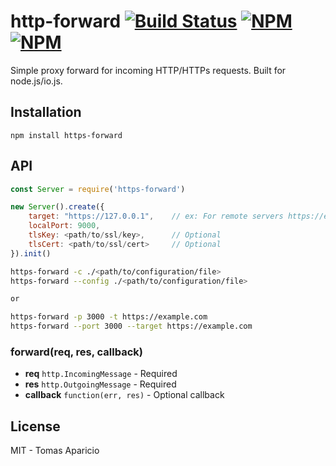 # http-forward [![Build Status](https://api.travis-ci.org/h2non/http-forward.svg?branch=master&style=flat)](https://travis-ci.org/h2non/http-forward) [![NPM](https://img.shields.io/badge/release-stable-green)](https://www.npmjs.org/package/https-forward) [![NPM](https://img.shields.io/badge/version-v0.0.1-green)](https://www.npmjs.org/package/https-forward)


Simple proxy forward for incoming HTTP/HTTPs requests. Built for node.js/io.js.

## Installation

```
npm install https-forward
```

## API

```js
const Server = require('https-forward')

new Server().create({
    target: "https://127.0.0.1",    // ex: For remote servers https://example.com
    localPort: 9000,
    tlsKey: <path/to/ssl/key>,      // Optional
    tlsCert: <path/to/ssl/cert>     // Optional
}).init()

```

```bash
https-forward -c ./<path/to/configuration/file>
https-forward --config ./<path/to/configuration/file>

or

https-forward -p 3000 -t https://example.com
https-forward --port 3000 --target https://example.com

```

### forward(req, res, callback)

- **req** `http.IncomingMessage` - Required
- **res** `http.OutgoingMessage` - Required
- **callback** `function(err, res)` - Optional callback

## License

MIT - Tomas Aparicio